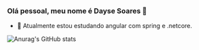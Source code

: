 ### Olá pessoal, meu nome é Dayse Soares 👋
- 🔭 Atualmente estou estudando angular com spring e .netcore.

![Anurag's GitHub stats](https://github-readme-stats.vercel.app/api?username=anuraghazra&theme=default&show_icons=true)

<!--
**daysess/daysess** is a ✨ _special_ ✨ repository because its `README.md` (this file) appears on your GitHub profile.

Here are some ideas to get you started:

- 🔭 I’m currently working on ...
- 🌱 I’m currently learning ...
- 👯 I’m looking to collaborate on ...
- 🤔 I’m looking for help with ...
- 💬 Ask me about ...
- 📫 How to reach me: ...
- 😄 Pronouns: ...
- ⚡ Fun fact: ...
-->

